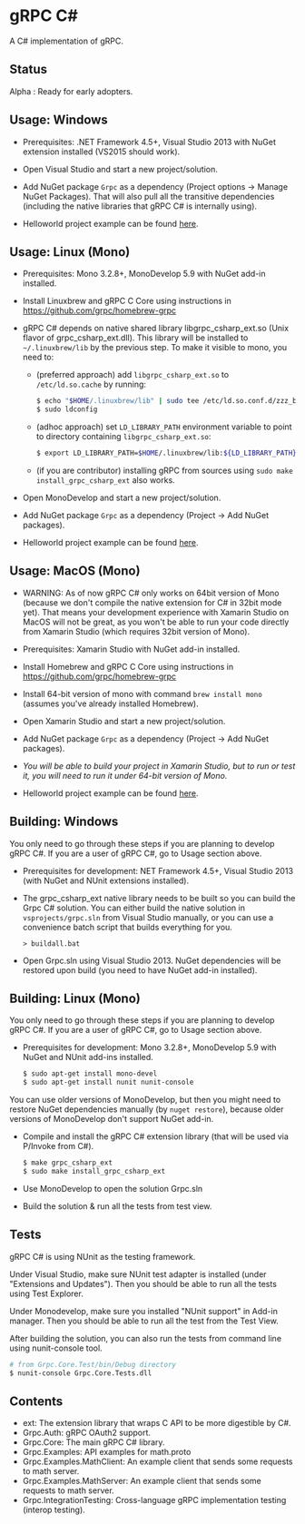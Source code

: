 gRPC C#
=======

A C# implementation of gRPC.

Status
------

Alpha : Ready for early adopters.

Usage: Windows
--------------

- Prerequisites: .NET Framework 4.5+, Visual Studio 2013 with NuGet extension installed (VS2015 should work).

- Open Visual Studio and start a new project/solution.

- Add NuGet package `Grpc` as a dependency (Project options -> Manage NuGet Packages).
  That will also pull all the transitive dependencies (including the native libraries that
  gRPC C# is internally using).

- Helloworld project example can be found [here](../../examples/csharp).

Usage: Linux (Mono)
--------------

- Prerequisites: Mono 3.2.8+, MonoDevelop 5.9 with NuGet add-in installed.

- Install Linuxbrew and gRPC C Core using instructions in https://github.com/grpc/homebrew-grpc

- gRPC C# depends on native shared library libgrpc_csharp_ext.so (Unix flavor of grpc_csharp_ext.dll).
  This library will be installed to `~/.linuxbrew/lib` by the previous step.
  To make it visible to mono, you need to:

  - (preferred approach) add `libgrpc_csharp_ext.so` to `/etc/ld.so.cache` by running:

    ```sh
    $ echo "$HOME/.linuxbrew/lib" | sudo tee /etc/ld.so.conf.d/zzz_brew_lib.conf
    $ sudo ldconfig
    ```

  - (adhoc approach) set `LD_LIBRARY_PATH` environment variable to point to directory containing `libgrpc_csharp_ext.so`:

    ```sh
    $ export LD_LIBRARY_PATH=$HOME/.linuxbrew/lib:${LD_LIBRARY_PATH}
    ```
  - (if you are contributor) installing gRPC from sources using `sudo make install_grpc_csharp_ext` also works.

- Open MonoDevelop and start a new project/solution.

- Add NuGet package `Grpc` as a dependency (Project -> Add NuGet packages).

- Helloworld project example can be found [here](../../examples/csharp).

Usage: MacOS (Mono)
--------------

- WARNING: As of now gRPC C# only works on 64bit version of Mono (because we don't compile
  the native extension for C# in 32bit mode yet). That means your development experience
  with Xamarin Studio on MacOS will not be great, as you won't be able to run your
  code directly from Xamarin Studio (which requires 32bit version of Mono).

- Prerequisites: Xamarin Studio with NuGet add-in installed.

- Install Homebrew and gRPC C Core using instructions in https://github.com/grpc/homebrew-grpc

- Install 64-bit version of mono with command `brew install mono` (assumes you've already installed Homebrew).

- Open Xamarin Studio and start a new project/solution.

- Add NuGet package `Grpc` as a dependency (Project -> Add NuGet packages).

- *You will be able to build your project in Xamarin Studio, but to run or test it,
  you will need to run it under 64-bit version of Mono.*

- Helloworld project example can be found [here](../../examples/csharp).

Building: Windows
-----------------

You only need to go through these steps if you are planning to develop gRPC C#.
If you are a user of gRPC C#, go to Usage section above.

- Prerequisites for development: NET Framework 4.5+, Visual Studio 2013 (with NuGet and NUnit extensions installed).

- The grpc_csharp_ext native library needs to be built so you can build the Grpc C# solution. You can 
  either build the native solution in `vsprojects/grpc.sln` from Visual Studio manually, or you can use
  a convenience batch script that builds everything for you.

  ```
  > buildall.bat
  ```

- Open Grpc.sln using Visual Studio 2013. NuGet dependencies will be restored
  upon build (you need to have NuGet add-in installed).


Building: Linux (Mono)
----------------------

You only need to go through these steps if you are planning to develop gRPC C#.
If you are a user of gRPC C#, go to Usage section above.

- Prerequisites for development: Mono 3.2.8+, MonoDevelop 5.9 with NuGet and NUnit add-ins installed.

  ```sh
  $ sudo apt-get install mono-devel
  $ sudo apt-get install nunit nunit-console
  ```

You can use older versions of MonoDevelop, but then you might need to restore
NuGet dependencies manually (by `nuget restore`), because older versions of MonoDevelop
don't support NuGet add-in.

- Compile and install the gRPC C# extension library (that will be used via
  P/Invoke from C#).
  ```sh
  $ make grpc_csharp_ext
  $ sudo make install_grpc_csharp_ext
  ```

- Use MonoDevelop to open the solution Grpc.sln

- Build the solution & run all the tests from test view.

Tests
-----

gRPC C# is using NUnit as the testing framework.

Under Visual Studio, make sure NUnit test adapter is installed (under "Extensions and Updates").
Then you should be able to run all the tests using Test Explorer.

Under Monodevelop, make sure you installed "NUnit support" in Add-in manager.
Then you should be able to run all the test from the Test View.

After building the solution, you can also run the tests from command line 
using nunit-console tool.
```sh
# from Grpc.Core.Test/bin/Debug directory
$ nunit-console Grpc.Core.Tests.dll
```

Contents
--------

- ext:
  The extension library that wraps C API to be more digestible by C#.
- Grpc.Auth:
  gRPC OAuth2 support.
- Grpc.Core:
  The main gRPC C# library.
- Grpc.Examples:
  API examples for math.proto
- Grpc.Examples.MathClient:
  An example client that sends some requests to math server.
- Grpc.Examples.MathServer:
  An example client that sends some requests to math server.
- Grpc.IntegrationTesting:
  Cross-language gRPC implementation testing (interop testing).
